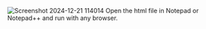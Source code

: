 ![Screenshot 2024-12-21 114014](https://github.com/user-attachments/assets/197a02c4-449a-4ea4-a3d1-98b830ad99ed)
Open the html file in Notepad or Notepad++ and run with any browser.

